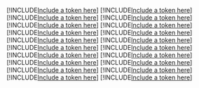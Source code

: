[!INCLUDE[Include a token here](refs1531825286907/r1.md)]
[!INCLUDE[Include a token here](refs1531825286907/r2.md)]
[!INCLUDE[Include a token here](refs1531825286907/r3.md)]
[!INCLUDE[Include a token here](refs1531825286907/r4.md)]
[!INCLUDE[Include a token here](refs1531825286907/r5.md)]
[!INCLUDE[Include a token here](refs1531825286907/r6.md)]
[!INCLUDE[Include a token here](refs1531825286907/r7.md)]
[!INCLUDE[Include a token here](refs1531825286907/r8.md)]
[!INCLUDE[Include a token here](refs1531825286907/r9.md)]
[!INCLUDE[Include a token here](refs1531825286907/r10.md)]
[!INCLUDE[Include a token here](refs1531825286907/r11.md)]
[!INCLUDE[Include a token here](refs1531825286907/r12.md)]
[!INCLUDE[Include a token here](refs1531825286907/r13.md)]
[!INCLUDE[Include a token here](refs1531825286907/r14.md)]
[!INCLUDE[Include a token here](refs1531825286907/r15.md)]
[!INCLUDE[Include a token here](refs1531825286907/r16.md)]
[!INCLUDE[Include a token here](refs1531825286907/r17.md)]
[!INCLUDE[Include a token here](refs1531825286907/r18.md)]
[!INCLUDE[Include a token here](refs1531825286907/r19.md)]
[!INCLUDE[Include a token here](refs1531825286907/r20.md)]